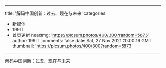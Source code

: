 
---
title: '解码中国创新：过去、现在与未来'
categories: 
 - 新媒体
 - 199IT
 - 首页更新
headimg: 'https://picsum.photos/400/300?random=5873'
author: 199IT
comments: false
date: Sat, 27 Nov 2021 20:00:16 GMT
thumbnail: 'https://picsum.photos/400/300?random=5873'
---

<div>   
解码中国创新：过去、现在与未来  
</div>
            